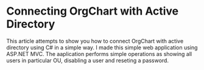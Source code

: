 # Connecting OrgChart with Active Directory

This article attempts to show you how to connect OrgChart with active directory using C# in a simple way. I made this simple web application using ASP.NET MVC. The aaplication performs simple operations as showing all users in particular OU, disabling a user and reseting a password.
